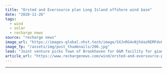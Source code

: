 ```yaml
---
title: "Orsted and Eversource plan Long Island offshore wind base"
date: "2020-11-26"
tags: 
  - wind
  - solar
  - recharge news
source: "recharge news"
image_url: "https://images-global.nhst.tech/image/SXJnRG4vNjhUazREMFdxUUsxdUV3Rm1OU2FQTFMzSHNuT2tsd0MvOS9qbz0=/nhst/binary/3981dd2565dfcf207ddfaad7a6a44b7a"
image_fp: "/assets/img/post_thumbnails/206.jpg"
lead: "Joint venture picks Town of Brookhaven for O&M facility for giant Sunrise Wind project"
article_url: "https://www.rechargenews.com/wind/orsted-and-eversource-plan-long-island-offshore-wind-base/2-1-919351"
---
```


---
